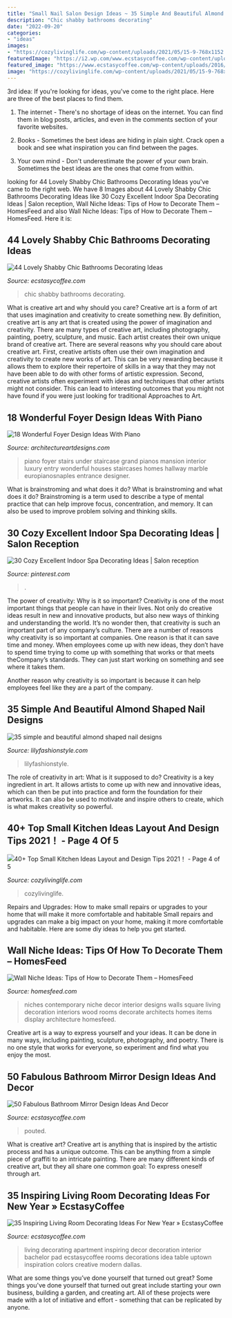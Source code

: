 ```yaml
---
title: "Small Nail Salon Design Ideas ~ 35 Simple And Beautiful Almond Shaped Nail Designs"
description: "Chic shabby bathrooms decorating"
date: "2022-09-20"
categories:
- "ideas"
images:
- "https://cozylivinglife.com/wp-content/uploads/2021/05/15-9-768x1152.jpg"
featuredImage: "https://i2.wp.com/www.ecstasycoffee.com/wp-content/uploads/2016/12/Bathroom-Mirror-Designs27.jpg?resize=675%2C924&amp;ssl=1"
featured_image: "https://www.ecstasycoffee.com/wp-content/uploads/2016/10/shabby-chic-bathrooms-18.jpg"
image: "https://cozylivinglife.com/wp-content/uploads/2021/05/15-9-768x1152.jpg"
---
```



3rd idea:
If you're looking for ideas, you've come to the right place. Here are three of the best places to find them.
1. The internet - There's no shortage of ideas on the internet. You can find them in blog posts, articles, and even in the comments section of your favorite websites.

2. Books - Sometimes the best ideas are hiding in plain sight. Crack open a book and see what inspiration you can find between the pages.

3. Your own mind - Don't underestimate the power of your own brain. Sometimes the best ideas are the ones that come from within.

	

		
looking for 44 Lovely Shabby Chic Bathrooms Decorating Ideas you've came to the right web. We have 8 Images about 44 Lovely Shabby Chic Bathrooms Decorating Ideas like 30 Cozy Excellent Indoor Spa Decorating Ideas | Salon reception, Wall Niche Ideas: Tips of How to Decorate Them – HomesFeed and also Wall Niche Ideas: Tips of How to Decorate Them – HomesFeed. Here it is:
		
    
## 44 Lovely Shabby Chic Bathrooms Decorating Ideas

<img loading=lazy src="https://www.ecstasycoffee.com/wp-content/uploads/2016/10/shabby-chic-bathrooms-18.jpg" onerror="this.onerror=null;this.src='https://tse4.mm.bing.net/th?id=OIP.Hz6L1dZ6rhxsvf-qQeHJ9AHaKh&amp;pid=15.1';" alt="44 Lovely Shabby Chic Bathrooms Decorating Ideas">

_Source: ecstasycoffee.com_

>chic shabby bathrooms decorating. 

	

What is creative art and why should you care?
Creative art is a form of art that uses imagination and creativity to create something new. By definition, creative art is any art that is created using the power of imagination and creativity. There are many types of creative art, including photography, painting, poetry, sculpture, and music. Each artist creates their own unique brand of creative art.
There are several reasons why you should care about creative art. First, creative artists often use their own imagination and creativity to create new works of art. This can be very rewarding because it allows them to explore their repertoire of skills in a way that they may not have been able to do with other forms of artistic expression. Second, creative artists often experiment with ideas and techniques that other artists might not consider. This can lead to interesting outcomes that you might not have found if you were just looking for traditional Approaches to Art.

    
## 18 Wonderful Foyer Design Ideas With Piano

<img loading=lazy src="https://www.architectureartdesigns.com/wp-content/uploads/2016/05/1-60-630x954.jpg" onerror="this.onerror=null;this.src='https://tse3.mm.bing.net/th?id=OIP.Y5c--GXtp0B1-uxdARAuHAHaLN&amp;pid=15.1';" alt="18 Wonderful Foyer Design Ideas With Piano">

_Source: architectureartdesigns.com_

>piano foyer stairs under staircase grand pianos mansion interior luxury entry wonderful houses staircases homes hallway marble europianosnaples entrance designer. 

	

What is brainstroming and what does it do?
What is brainstroming and what does it do? Brainstroming is a term used to describe a type of mental practice that can help improve focus, concentration, and memory. It can also be used to improve problem solving and thinking skills.

    
## 30 Cozy Excellent Indoor Spa Decorating Ideas | Salon Reception

<img loading=lazy src="https://i.pinimg.com/736x/3f/dd/6d/3fdd6dab6dd4595a8bc3c78d15a507d3.jpg" onerror="this.onerror=null;this.src='https://tse1.mm.bing.net/th?id=OIP.qeLX8pghsFbtmhHeZWtuwAHaJ3&amp;pid=15.1';" alt="30 Cozy Excellent Indoor Spa Decorating Ideas | Salon reception">

_Source: pinterest.com_

>. 

	

The power of creativity: Why is it so important?
Creativity is one of the most important things that people can have in their lives. Not only do creative ideas result in new and innovative products, but also new ways of thinking and understanding the world. It’s no wonder then, that creativity is such an important part of any company’s culture.
There are a number of reasons why creativity is so important at companies. One reason is that it can save time and money. When employees come up with new ideas, they don’t have to spend time trying to come up with something that works or that meets theCompany’s standards. They can just start working on something and see where it takes them.

Another reason why creativity is so important is because it can help employees feel like they are a part of the company.

    
## 35 Simple And Beautiful Almond Shaped Nail Designs

<img loading=lazy src="https://lilyfashionstyle.com/wp-content/uploads/2021/04/31-5-768x1152.jpg" onerror="this.onerror=null;this.src='https://tse2.mm.bing.net/th?id=OIP.z0zP5cK2UUflcOSa590GmQHaLH&amp;pid=15.1';" alt="35 simple and beautiful almond shaped nail designs">

_Source: lilyfashionstyle.com_

>lilyfashionstyle. 

	

The role of creativity in art: What is it supposed to do?
Creativity is a key ingredient in art. It allows artists to come up with new and innovative ideas, which can then be put into practice and form the foundation for their artworks. It can also be used to motivate and inspire others to create, which is what makes creativity so powerful.

    
## 40+ Top Small Kitchen Ideas Layout And Design Tips 2021！ - Page 4 Of 5

<img loading=lazy src="https://cozylivinglife.com/wp-content/uploads/2021/05/15-9-768x1152.jpg" onerror="this.onerror=null;this.src='https://tse2.mm.bing.net/th?id=OIP.V-d4VswK47dvefNyAFC4YwHaLH&amp;pid=15.1';" alt="40+ Top Small Kitchen Ideas Layout and Design Tips 2021！ - Page 4 of 5">

_Source: cozylivinglife.com_

>cozylivinglife. 

	

Repairs and Upgrades: How to make small repairs or upgrades to your home that will make it more comfortable and habitable
Small repairs and upgrades can make a big impact on your home, making it more comfortable and habitable. Here are some diy ideas to help you get started.

    
## Wall Niche Ideas: Tips Of How To Decorate Them – HomesFeed

<img loading=lazy src="https://homesfeed.com/wp-content/uploads/2015/08/Three-wall-niches-for-organizing-luxurious-and-ethnic-decoration-items.jpg" onerror="this.onerror=null;this.src='https://tse4.mm.bing.net/th?id=OIP.y8RF6wq-Ms5qGwKiuieDUwHaJ4&amp;pid=15.1';" alt="Wall Niche Ideas: Tips of How to Decorate Them – HomesFeed">

_Source: homesfeed.com_

>niches contemporary niche decor interior designs walls square living decoration interiors wood rooms decorate architects homes items display architecture homesfeed. 

	

Creative art is a way to express yourself and your ideas. It can be done in many ways, including painting, sculpture, photography, and poetry. There is no one style that works for everyone, so experiment and find what you enjoy the most.

    
## 50 Fabulous Bathroom Mirror Design Ideas And Decor

<img loading=lazy src="https://i2.wp.com/www.ecstasycoffee.com/wp-content/uploads/2016/12/Bathroom-Mirror-Designs27.jpg?resize=675%2C924&amp;ssl=1" onerror="this.onerror=null;this.src='https://tse4.mm.bing.net/th?id=OIP.vt8lNK4MCAnS52f1lIRrmgHaKI&amp;pid=15.1';" alt="50 Fabulous Bathroom Mirror Design Ideas And Decor">

_Source: ecstasycoffee.com_

>pouted. 

	

What is creative art?
Creative art is anything that is inspired by the artistic process and has a unique outcome. This can be anything from a simple piece of graffiti to an intricate painting. There are many different kinds of creative art, but they all share one common goal: To express oneself through art.

    
## 35 Inspiring Living Room Decorating Ideas For New Year » EcstasyCoffee

<img loading=lazy src="https://i2.wp.com/www.ecstasycoffee.com/wp-content/uploads/2016/11/creative-living-room-new-year-2017.jpg?resize=600%2C844" onerror="this.onerror=null;this.src='https://tse4.mm.bing.net/th?id=OIP.nxzhW3eH8C2dnC0lsgFD-wHaKa&amp;pid=15.1';" alt="35 Inspiring Living Room Decorating Ideas For New Year » EcstasyCoffee">

_Source: ecstasycoffee.com_

>living decorating apartment inspiring decor decoration interior bachelor pad ecstasycoffee rooms decorations idea table uptown inspiration colors creative modern dallas. 

	

What are some things you’ve done yourself that turned out great?
Some things you've done yourself that turned out great include starting your own business, building a garden, and creating art. All of these projects were made with a lot of initiative and effort - something that can be replicated by anyone.

